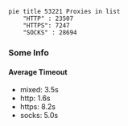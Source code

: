 
```mermaid
pie title 53221 Proxies in list
    "HTTP" : 23507
    "HTTPS": 7247
    "SOCKS" : 28694
```

### Some Info
#### Average Timeout

- mixed: 3.5s
- http: 1.6s
- https: 8.2s
- socks: 5.0s